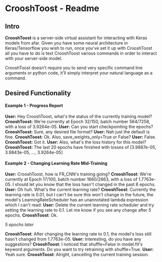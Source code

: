# CrooshToost - Readme

## Intro

**CrooshToost** is a server-side virtual assistant for interacting with Keras models from afar. Given you have some neural architecture in Keras/Tensorflow you wish to run, once you've set it up with CrooshToost all you have to do is
text CrooshToost various commands in order to interact with your server-side model.

CrooshToost doesn't require you to send very specific command line arguments or python code, it'll simply interpret your natural language as a command.

## Desired Functionality

#### Example 1 - Progress Report
**User:** Hey CrooshToost, what's the status of the currently training model?
**CrooshToost:** We're currently at Epoch 32/150,  batch number 564/7258, with a loss of 3.9264e-05.
**User:** Can you start checkpointing the epochs?
**CrooshToost:** Sure, any desired file format?
**User:** Nah just the default is fine.
**CrooshToost:** Ok. Also, save_weights_only=True or False?
**User:** False.
**CrooshToost:** Got it.
**User:** Also, what's the loss history for this model?
**CrooshToost:** The last 20 epochs have finished with losses of [3.9887e-05, 3.9843e-05, ..., 3.9264e-05]

#### Example 2 - Changing Learning Rate Mid-Training
**User:** CrooshToost, how is FR_CNN's training going?
**CrooshToost**: We're currently at Epoch 17/100, batch number 1660/2663, with a loss of 1.7763e-05. I should let you know that the loss hasn't changed in the past 6 epochs.
**User:** Oh huh. What's the current learning rate?
**CrooshToost**: Currently the learning rate is 0.01, but I can't be sure this won't change in the future, the model's LearningRateScheduler has an unannotated lambda expression which I can't read.
**User:** Delete the current learning rate scheduler and try setting the learning rate to 0.1. Let me know if you see any change after 5 epochs.
**CrooshToost**: Ok.

*5 epochs later*

**CrooshToost**: After changing the learning rate to 0.1, the model's loss still hasn't changed from 1.7763e-05.
**User:** Interesting, do you have any suggestions?
**CrooshToost**: I noticed that shuffle=False in model.fit's keyword arguments. Do you want to try retraining with shuffle=True.
**User:** Yeah sure.
**CrooshToost**: Alright, cancelling the current training session.